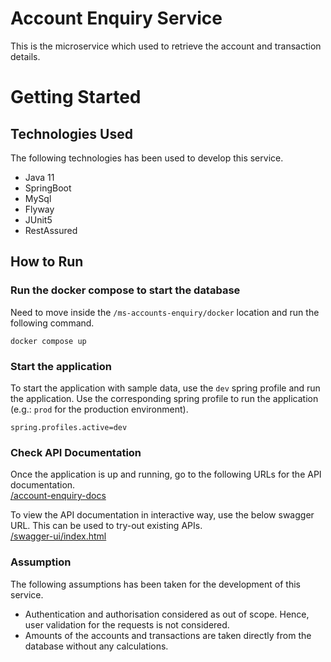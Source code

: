 # Account Enquiry Service
This is the microservice which used to retrieve the account and transaction details.

# Getting Started

## Technologies Used
The following technologies has been used to develop this service.
* Java 11
* SpringBoot
* MySql
* Flyway
* JUnit5
* RestAssured

## How to Run
### Run the docker compose to start the database
Need to move inside the ```/ms-accounts-enquiry/docker``` location and run the following command. 

```shell
docker compose up
```

### Start the application
To start the application with sample data, use the ```dev``` spring profile and run the application. Use the corresponding
spring profile to run the application (e.g.: ```prod``` for the production environment).

```properties
spring.profiles.active=dev
```

### Check API Documentation
Once the application is up and running, go to the following URLs for the API documentation.
<br><a href="http://localhost:8080/account-enquiry-docs" target="_blank">/account-enquiry-docs</a>


To view the API documentation in interactive way, use the below swagger URL. This can be used to try-out existing APIs. 
<br><a href="http://localhost:8080/swagger-ui/index.html" target="_blank">/swagger-ui/index.html</a>


### Assumption
The following assumptions has been taken for the development of this service.
* Authentication and authorisation considered as out of scope. Hence, user validation for the requests is not considered.
* Amounts of the accounts and transactions are taken directly from the database without any calculations.